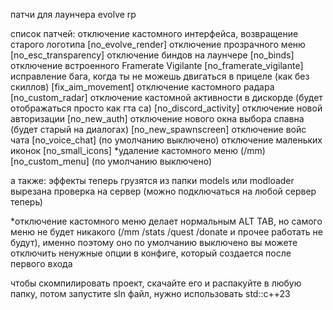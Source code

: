 патчи для лаунчера evolve rp

список патчей:
отключение кастомного интерфейса, возвращение старого логотипа [no_evolve_render]
отключение прозрачного меню [no_esc_transparency]
отключение биндов на лаунчере [no_binds]
отключение встроенного Framerate Vigilante [no_framerate_vigilante]
исправление бага, когда ты не можешь двигаться в прицеле (как без скиллов) [fix_aim_movement]
отключение кастомного радара [no_custom_radar]
отключение кастомной активности в дискорде (будет отображаться просто как гта са) [no_discord_activity]
отключение новой авторизации [no_new_auth]
отключение нового окна выбора спавна (будет старый на диалогах) [no_new_spawnscreen]
отключение войс чата [no_voice_chat] (по умолчанию выключено)
отключение маленьких иконок [no_small_icons]
*удаление кастомного меню (/mm) [no_custom_menu] (по умолчанию выключено)


а также:
эффекты теперь грузятся из папки models или modloader
вырезана проверка на сервер (можно подключаться на любой сервер теперь)

*отключение кастомного меню делает нормальным ALT TAB, но самого меню не будет никакого (/mm /stats /quest /donate и прочее работать не будут), именно поэтому оно по умолчанию выключено
вы можете отключить ненужные опции в конфиге, который создается после первого входа

чтобы скомпилировать проект, скачайте его и распакуйте в любую папку, потом запустите sln файл, нужно использовать std::c++23
